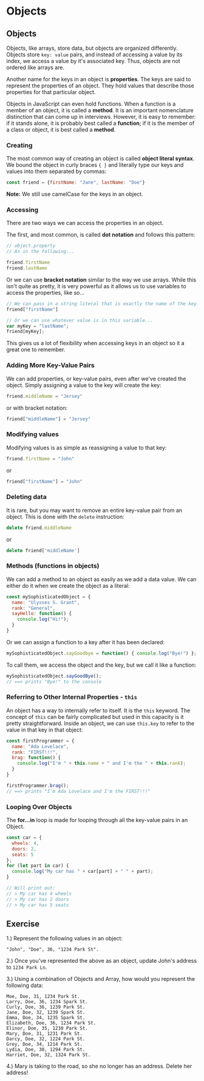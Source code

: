 # Objects

## Objects

Objects, like arrays, store data, but objects are organized differently. Objects store `key: value` pairs, and instead of accessing a value by its index, we access a value by it's associated key. Thus, objects are not ordered like arrays are.

Another name for the keys in an object is **properties**. The keys are said to represent the properties of an object. They hold values that describe those properties for that particular object.

Objects in JavaScript can even hold functions. When a function is a member of an object, it is called a **method**. It is an important nomenclature distinction that can come up in interviews. However, it is easy to remember: if it stands alone, it is probably best called a **function**; if it is the member of a class or object, it is best called a **method**.

### Creating

The most common way of creating an object is called **object literal syntax**. We bound the object in curly braces `{ }` and literally type our keys and values into them separated by commas:

```javascript
const friend = {firstName: "Jane", lastName: "Doe"}
```

**Note:** We still use camelCase for the keys in an object.

### Accessing

There are two ways we can access the properties in an object.

The first, and most common, is called **dot notation** and follows this pattern:

```javascript
// object.property
// As in the following...

friend.firstName
friend.lastName
```

Or we can use **bracket notation** similar to the way we use arrays. While this isn't quite as pretty, it is very powerful as it allows us to use variables to access the properties, like so...

```javascript
// We can pass in a string literal that is exactly the name of the key...
friend["firstName"]

// Or we can use whatever value is in this variable...
var myKey = "lastName";
friend[myKey];
```

This gives us a lot of flexibility when accessing keys in an object so it a great one to remember.

### Adding More Key-Value Pairs

We can add properties, or key-value pairs, even after we've created the object. Simply assigning a value to the key will create the key:

```javascript
friend.middleName = "Jersey"
```

or with bracket notation:

```javascript
friend["middleName"] = "Jersey"
```

### Modifying values

Modifying values is as simple as reassigning a value to that key:

```javascript
friend.firstName = "John"
```

or

```javascript
friend["firstName"] = "John"
```

### Deleting data

It is rare, but you may want to remove an entire key-value pair from an object. This is done with the `delete` instruction:

```javascript
delete friend.middleName
```

or

```javascript
delete friend['middleName']
```

### Methods \(functions in objects\)

We can add a method to an object as easily as we add a data value. We can either do it when we create the object as a literal:

```javascript
const mySophisticatedObject = {
  name: "Ulysses S. Grant",
  rank: "General",
  sayHello: function() {
    console.log("Hi!");
  }
}
```

Or we can assign a function to a key after it has been declared:

```javascript
mySophisticatedObject.sayGoodbye = function() { console.log("Bye!") };
```

To call them, we access the object and the key, but we call it like a function:

```javascript
mySophisticatedObject.sayGoodBye();
// ==> prints "Bye!" to the console
```

### Referring to Other Internal Properties - `this`

An object has a way to internally refer to itself. It is the `this` keyword. The concept of `this` can be fairly complicated but used in this capacity is it pretty straightforward. Inside an object, we can use `this.key` to refer to the value in that key in that object:

```javascript
const firstProgrammer = {
  name: "Ada Lovelace",
  rank: "FIRST!!!",
  brag: function() {
    console.log("I'm " + this.name + " and I'm the " + this.rank);
  }
}

firstProgrammer.brag();
// ==> prints "I'm Ada Lovelace and I'm the FIRST!!!"
```

### Looping Over Objects

The **for...in** loop is made for looping through all the key-value pairs in an Object.

```javascript
const car = {
  wheels: 4,
  doors: 2,
  seats: 5
};
for (let part in car) {
  console.log("My car has " + car[part] + " " + part);
}

// Will print out:
// > My car has 4 wheels
// > My car has 2 doors
// > My car has 5 seats
```

## Exercise

1.\) Represent the following values in an object:

```text
"John", "Doe", 36, "1234 Park St".
```

2.\) Once you've represented the above as an object, update John's address to `1234 Park Ln`.

3.\) Using a combination of Objects and Array, how would you represent the following data:

```text
Moe, Doe, 31, 1234 Park St.
Larry, Doe, 36, 1234 Spark St.
Curly, Doe, 36, 1239 Park St.
Jane, Doe, 32, 1239 Spark St.
Emma, Doe, 34, 1235 Spark St.
Elizabeth, Doe, 36, 1234 Park St.
Elinor, Doe, 35, 1230 Park St.
Mary, Doe, 31, 1231 Park St.
Darcy, Doe, 32, 1224 Park St.
Grey, Doe, 34, 1214 Park St.
Lydia, Doe, 30, 1294 Park St.
Harriet, Doe, 32, 1324 Park St.
```

4.\) Mary is taking to the road, so she no longer has an address. Delete her address!

